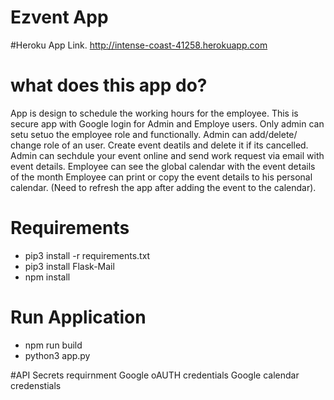 ﻿# Ezvent App
 
#Heroku App Link.
http://intense-coast-41258.herokuapp.com

# what does this app do?
App is design to schedule the working hours for the employee.
This is secure app with Google login for Admin and Employe users.
Only admin can setu setuo the employee role and functionally. Admin can add/delete/ change role of an user.
Create event deatils and delete it if its cancelled.
Admin can sechdule your event online and send work request via email with event details.
Employee can see the global calendar with the event details of the month
Employee can print or copy the event details to his personal calendar. 
(Need to refresh the app after adding the event to the calendar).

# Requirements
- pip3 install -r requirements.txt
- pip3 install Flask-Mail
- npm install

# Run Application
- npm run build
- python3 app.py 

#API Secrets requirnment
Google oAUTH credentials
Google calendar credenstials

